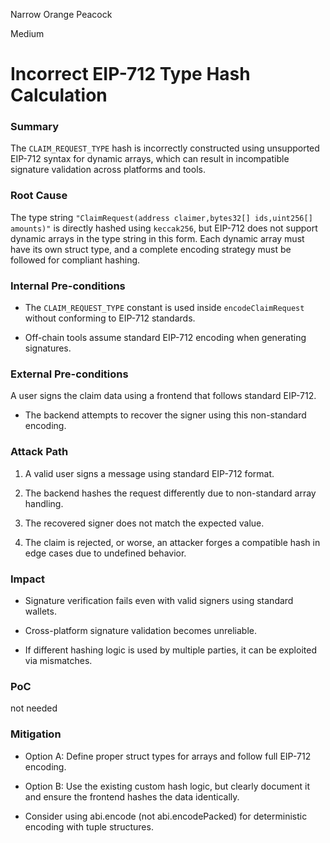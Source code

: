 Narrow Orange Peacock

Medium

# Incorrect EIP-712 Type Hash Calculation

### Summary

The `CLAIM_REQUEST_TYPE` hash is incorrectly constructed using unsupported EIP-712 syntax for dynamic arrays, which can result in incompatible signature validation across platforms and tools.

### Root Cause

The type string `"ClaimRequest(address claimer,bytes32[] ids,uint256[] amounts)"` is directly hashed using `keccak256`, but EIP-712 does not support dynamic arrays in the type string in this form. Each dynamic array must have its own struct type, and a complete encoding strategy must be followed for compliant hashing.

### Internal Pre-conditions

- The `CLAIM_REQUEST_TYPE` constant is used inside `encodeClaimRequest` without conforming to EIP-712 standards.

- Off-chain tools assume standard EIP-712 encoding when generating signatures.

### External Pre-conditions

 A user signs the claim data using a frontend that follows standard EIP-712.

- The backend attempts to recover the signer using this non-standard encoding.

### Attack Path

1. A valid user signs a message using standard EIP-712 format.

2. The backend hashes the request differently due to non-standard array handling.

3. The recovered signer does not match the expected value.

4. The claim is rejected, or worse, an attacker forges a compatible hash in edge cases due to undefined behavior.

### Impact

- Signature verification fails even with valid signers using standard wallets.

- Cross-platform signature validation becomes unreliable.

- If different hashing logic is used by multiple parties, it can be exploited via mismatches.

### PoC

not needed 

### Mitigation

- Option A: Define proper struct types for arrays and follow full EIP-712 encoding.

- Option B: Use the existing custom hash logic, but clearly document it and ensure the frontend hashes the data identically.

- Consider using abi.encode (not abi.encodePacked) for deterministic encoding with tuple structures.

